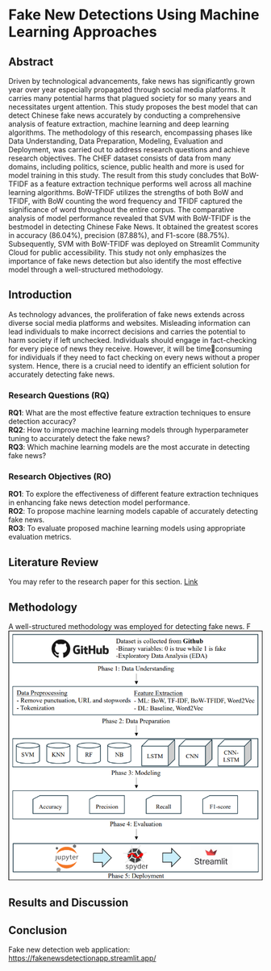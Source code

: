 # Fake New Detections Using Machine Learning Approaches
## Abstract
Driven by technological advancements, fake news has significantly grown year over year especially propagated through social media platforms. It carries many potential harms that plagued society for so many years and necessitates urgent attention. This study proposes the best model that can detect Chinese fake news accurately by conducting a comprehensive analysis of feature extraction, machine learning and deep learning algorithms. The methodology of this research, encompassing phases like Data Understanding, Data Preparation, Modeling, Evaluation and Deployment, was carried out to address research questions and achieve research objectives. The CHEF dataset consists of data from many domains, including politics, science, public health and more is used for model training in this study. The result from this study concludes that BoW-TFIDF as a feature extraction technique performs well across all machine learning algorithms. BoW-TFIDF utilizes the strengths of both BoW and TFIDF, with BoW counting the word frequency and TFIDF captured the significance of word throughout the entire corpus. The comparative analysis of model performance revealed that SVM with BoW-TFIDF is the bestmodel in detecting Chinese Fake News. It obtained the greatest scores in accuracy (86.04%), precision (87.88%), and F1-score (88.75%). Subsequently, SVM with BoW-TFIDF was deployed on Streamlit Community Cloud for public accessibility. This study not only emphasizes the importance of fake news detection but also identify the most effective model through a well-structured methodology.

## Introduction
As technology advances, the proliferation of fake news extends across diverse social media platforms and websites. Misleading information can lead individuals to make incorrect decisions and carries the potential to harm society if left unchecked. Individuals should engage in fact-checking for every piece of news they receive. However, it will be timeconsuming for individuals if they need to fact checking on every news without a proper system. Hence, there is a crucial need to identify an efficient solution for accurately detecting fake news.
### Research Questions (RQ)
**RQ1**: What are the most effective feature extraction techniques to ensure detection accuracy?  
**RQ2**: How to improve machine learning models through hyperparameter tuning to accurately detect the fake news?  
**RQ3**: Which machine learning models are the most accurate in detecting fake news?  
### Research Objectives (RO)
**RO1**: To explore the effectiveness of different feature extraction techniques in enhancing fake news detection model performance.  
**RO2**: To propose machine learning models capable of accurately detecting fake news.  
**RO3**: To evaluate proposed machine learning models using appropriate evaluation metrics.  

## Literature Review
You may refer to the research paper for this section. [Link](https://miro.medium.com/max/1024/1*mwXHpdt6CTQHxH78dwc6NA.jpeg)
## Methodology
A well-structured methodology was employed for detecting fake news. F
![Screenshot](https://github.com/weilai0807/Fake_New_Detections/blob/main/Image/Methodology.png)
## Results and Discussion

## Conclusion

Fake new detection web application: https://fakenewsdetectionapp.streamlit.app/
